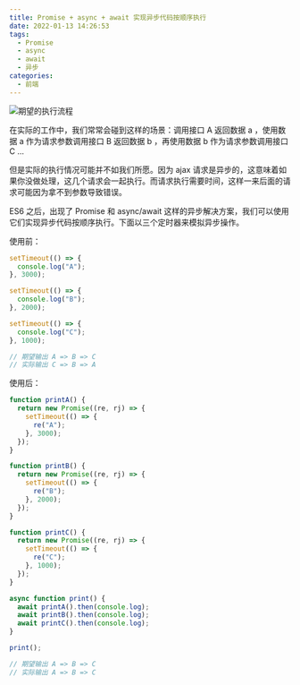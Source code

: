 ```yaml
---
title: Promise + async + await 实现异步代码按顺序执行
date: 2022-01-13 14:26:53
tags:
  - Promise
  - async
  - await
  - 异步
categories:
  - 前端
---
```


![期望的执行流程](https://s2.loli.net/2022/05/31/DpsoZ7NI3fe89Ul.png)

在实际的工作中，我们常常会碰到这样的场景：调用接口 A  返回数据 a ，使用数据 a 作为请求参数调用接口 B 返回数据 b ，再使用数据 b 作为请求参数调用接口 C ... 

<!-- more -->

但是实际的执行情况可能并不如我们所愿。因为 ajax 请求是异步的，这意味着如果你没做处理，这几个请求会一起执行。而请求执行需要时间，这样一来后面的请求可能因为拿不到参数导致错误。

ES6 之后，出现了 Promise 和 async/await 这样的异步解决方案，我们可以使用它们实现异步代码按顺序执行。下面以三个定时器来模拟异步操作。<br />

使用前：
```javascript
setTimeout(() => {
  console.log("A");
}, 3000);

setTimeout(() => {
  console.log("B");
}, 2000);

setTimeout(() => {
  console.log("C");
}, 1000);

// 期望输出 A => B => C
// 实际输出 C => B => A
```
使用后：
```javascript
function printA() {
  return new Promise((re, rj) => {
    setTimeout(() => {
      re("A");
    }, 3000);
  });
}

function printB() {
  return new Promise((re, rj) => {
    setTimeout(() => {
      re("B");
    }, 2000);
  });
}

function printC() {
  return new Promise((re, rj) => {
    setTimeout(() => {
      re("C");
    }, 1000);
  });
}

async function print() {
  await printA().then(console.log);
  await printB().then(console.log);
  await printC().then(console.log);
}

print();

// 期望输出 A => B => C
// 实际输出 A => B => C
```
